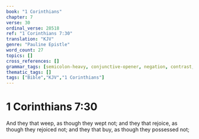 ```yaml
---
book: "1 Corinthians"
chapter: 7
verse: 30
ordinal_verse: 28518
ref: "1 Corinthians 7:30"
translation: "KJV"
genre: "Pauline Epistle"
word_count: 27
topics: []
cross_references: []
grammar_tags: [semicolon-heavy, conjunctive-opener, negation, contrast, conditional]
thematic_tags: []
tags: ["Bible","KJV","1 Corinthians"]
---
```


# 1 Corinthians 7:30

And they that weep, as though they wept not; and they that rejoice, as though they rejoiced not; and they that buy, as though they possessed not;
